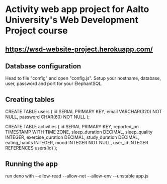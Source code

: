# Activity web app project for Aalto University's Web Development Project course

## https://wsd-website-project.herokuapp.com/



Database configuration
------------------------

Head to file "config" and open "config.js".
Setup your hostname, database, user, password and port for your ElephantSQL.


Creating tables
---------------

CREATE TABLE users (
  id SERIAL PRIMARY KEY,
  email VARCHAR(320) NOT NULL,
  password CHAR(60) NOT NULL
);

CREATE TABLE activities (
  id SERIAL PRIMARY KEY,
  reported_on TIMESTAMP WITH TIME ZONE,
  sleep_duration DECIMAL,
  sleep_quality INTEGER,
  exercise_duration DECIMAL,
  study_duration DECIMAL,
  eating_habits INTEGER,
  mood INTEGER NOT NULL,
  user_id INTEGER REFERENCES users(id)
);



Running the app
----------------
run deno with  --allow-read --allow-net --allow-env --unstable app.js